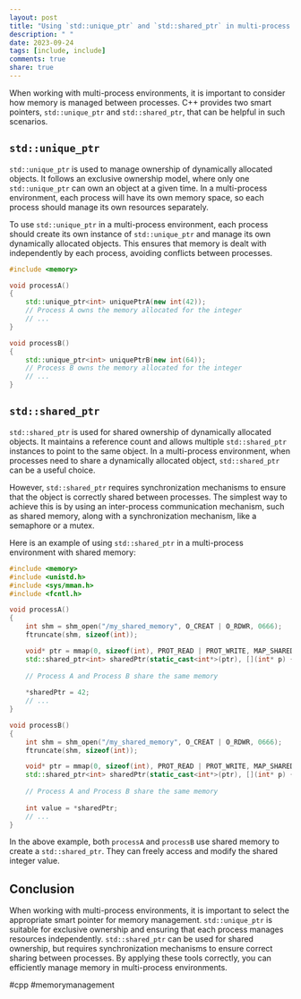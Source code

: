 ```yaml
---
layout: post
title: "Using `std::unique_ptr` and `std::shared_ptr` in multi-process environments"
description: " "
date: 2023-09-24
tags: [include, include]
comments: true
share: true
---
```


When working with multi-process environments, it is important to consider how memory is managed between processes. C++ provides two smart pointers, `std::unique_ptr` and `std::shared_ptr`, that can be helpful in such scenarios. 

## `std::unique_ptr`
`std::unique_ptr` is used to manage ownership of dynamically allocated objects. It follows an exclusive ownership model, where only one `std::unique_ptr` can own an object at a given time. In a multi-process environment, each process will have its own memory space, so each process should manage its own resources separately.

To use `std::unique_ptr` in a multi-process environment, each process should create its own instance of `std::unique_ptr` and manage its own dynamically allocated objects. This ensures that memory is dealt with independently by each process, avoiding conflicts between processes.

```cpp
#include <memory>

void processA()
{
    std::unique_ptr<int> uniquePtrA(new int(42));
    // Process A owns the memory allocated for the integer
    // ...
}

void processB()
{
    std::unique_ptr<int> uniquePtrB(new int(64));
    // Process B owns the memory allocated for the integer
    // ...
}
```

## `std::shared_ptr`
`std::shared_ptr` is used for shared ownership of dynamically allocated objects. It maintains a reference count and allows multiple `std::shared_ptr` instances to point to the same object. In a multi-process environment, when processes need to share a dynamically allocated object, `std::shared_ptr` can be a useful choice.

However, `std::shared_ptr` requires synchronization mechanisms to ensure that the object is correctly shared between processes. The simplest way to achieve this is by using an inter-process communication mechanism, such as shared memory, along with a synchronization mechanism, like a semaphore or a mutex.

Here is an example of using `std::shared_ptr` in a multi-process environment with shared memory:

```cpp
#include <memory>
#include <unistd.h>
#include <sys/mman.h>
#include <fcntl.h>

void processA()
{
    int shm = shm_open("/my_shared_memory", O_CREAT | O_RDWR, 0666);
    ftruncate(shm, sizeof(int));

    void* ptr = mmap(0, sizeof(int), PROT_READ | PROT_WRITE, MAP_SHARED, shm, 0);
    std::shared_ptr<int> sharedPtr(static_cast<int*>(ptr), [](int* p) { munmap(p, sizeof(int)); shm_unlink("/my_shared_memory"); });
    
    // Process A and Process B share the same memory
    
    *sharedPtr = 42;
    // ...
}

void processB()
{
    int shm = shm_open("/my_shared_memory", O_CREAT | O_RDWR, 0666);
    ftruncate(shm, sizeof(int));

    void* ptr = mmap(0, sizeof(int), PROT_READ | PROT_WRITE, MAP_SHARED, shm, 0);
    std::shared_ptr<int> sharedPtr(static_cast<int*>(ptr), [](int* p) { munmap(p, sizeof(int)); shm_unlink("/my_shared_memory"); });
    
    // Process A and Process B share the same memory
    
    int value = *sharedPtr;
    // ...
}
```

In the above example, both `processA` and `processB` use shared memory to create a `std::shared_ptr`. They can freely access and modify the shared integer value.

## Conclusion
When working with multi-process environments, it is important to select the appropriate smart pointer for memory management. `std::unique_ptr` is suitable for exclusive ownership and ensuring that each process manages resources independently. `std::shared_ptr` can be used for shared ownership, but requires synchronization mechanisms to ensure correct sharing between processes. By applying these tools correctly, you can efficiently manage memory in multi-process environments. 

#cpp #memorymanagement